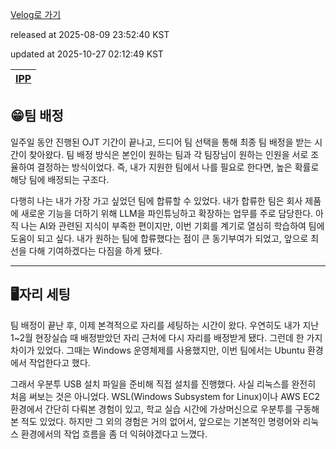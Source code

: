 [Velog로 가기](https://velog.io/@choi-hyk/IPP-팀-배정-자리-세팅)

released at 2025-08-09 23:52:40 KST

updated at 2025-10-27 02:12:49 KST

|[IPP](https://velog.io/tags/IPP)|
|----|

## 😁팀 배정

일주일 동안 진행된 OJT 기간이 끝나고, 드디어 팀 선택을 통해 최종 팀 배정을 받는 시간이 찾아왔다. 팀 배정 방식은 본인이 원하는 팀과 각 팀장님이 원하는 인원을 서로 조율하여 결정하는 방식이었다. 즉, 내가 지원한 팀에서 나를 필요로 한다면, 높은 확률로 해당 팀에 배정되는 구조다.

다행히 나는 내가 가장 가고 싶었던 팀에 합류할 수 있었다. 내가 합류한 팀은 회사 제품에 새로운 기능을 더하기 위해 LLM을 파인튜닝하고 확장하는 업무를 주로 담당한다. 아직 나는 AI와 관련된 지식이 부족한 편이지만, 이번 기회를 계기로 열심히 학습하여 팀에 도움이 되고 싶다. 내가 원하는 팀에 합류했다는 점이 큰 동기부여가 되었고, 앞으로 최선을 다해 기여하겠다는 다짐을 하게 됐다.

---

## 🖥️자리 세팅

팀 배정이 끝난 후, 이제 본격적으로 자리를 세팅하는 시간이 왔다. 우연히도 내가 지난 1\~2월 현장실습 때 배정받았던 자리 근처에 다시 자리를 배정받게 됐다. 그런데 한 가지 차이가 있었다. 그때는 Windows 운영체제를 사용했지만, 이번 팀에서는 Ubuntu 환경에서 작업한다고 했다.

그래서 우분투 USB 설치 파일을 준비해 직접 설치를 진행했다. 사실 리눅스를 완전히 처음 써보는 것은 아니었다. WSL(Windows Subsystem for Linux)이나 AWS EC2 환경에서 간단히 다뤄본 경험이 있고, 학교 실습 시간에 가상머신으로 우분투를 구동해본 적도 있었다. 하지만 그 외의 경험은 거의 없어서, 앞으로는 기본적인 명령어와 리눅스 환경에서의 작업 흐름을 좀 더 익혀야겠다고 느꼈다.


